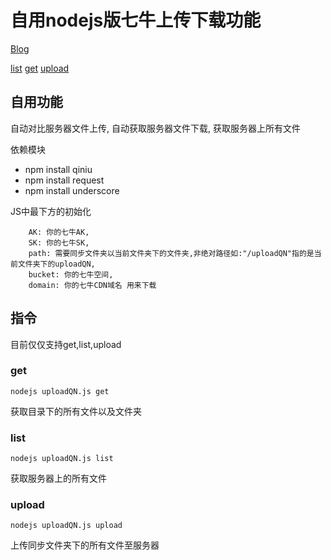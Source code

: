 
# 自用nodejs版七牛上传下载功能
[Blog](http://emufan.com)

[list](http://cdn.emufan.com/img/七牛-1.png)
[get](http://cdn.emufan.com/img/七牛-2.png)
[upload](http://cdn.emufan.com/img/七牛-3.png)


## 自用功能

自动对比服务器文件上传,
自动获取服务器文件下载,
获取服务器上所有文件

依赖模块
- npm install qiniu
- npm install request
- npm install underscore

JS中最下方的初始化
```
    AK: 你的七牛AK,
    SK: 你的七牛SK,
    path: 需要同步文件夹以当前文件夹下的文件夹,非绝对路径如:"/uploadQN"指的是当前文件夹下的uploadQN,
    bucket: 你的七牛空间,
    domain: 你的七牛CDN域名 用来下载
```

<!-- more -->

## 指令

目前仅仅支持get,list,upload


### get

```
nodejs uploadQN.js get 
```
获取目录下的所有文件以及文件夹

### list
```
nodejs uploadQN.js list 
```
获取服务器上的所有文件

### upload

```
nodejs uploadQN.js upload 
```


上传同步文件夹下的所有文件至服务器